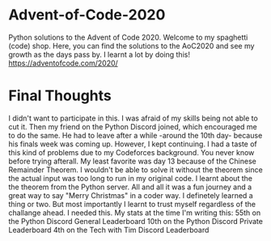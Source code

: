 # Advent-of-Code-2020
Python solutions to the Advent of Code 2020.
Welcome to my spaghetti (code) shop. Here, you can find the solutions to the AoC2020 and see my growth as the days pass by. I learnt a lot by doing this!
https://adventofcode.com/2020/

# Final Thoughts
I didn't want to participate in this. I was afraid of my skills being not able to cut it. Then my friend on the Python Discord joined, which encouraged me to do the same. He had to leave after a while -around the 10th day- because his finals week was coming up. However, I kept continuing. I had a taste of this kind of problems due to my Codeforces background. You never know before trying afterall. My least favorite was day 13 because of the Chinese Remainder Theorem. I wouldn't be able to solve it without the theorem since the actual input was too long to run in my original code. I learnt about the the theorem from the Python server. All and all it was a fun journey and a great way to say "Merry Christmas" in a coder way. I definetely learned a thing or two. But most importantly I learnt to trust myself regardless of the challange ahead. I needed this.
My stats at the time I'm writing this:
55th on the Python Discord General Leaderboard
10th on the Python Discord Private Leaderboard
4th on the Tech with Tim Discord Leaderboard 

